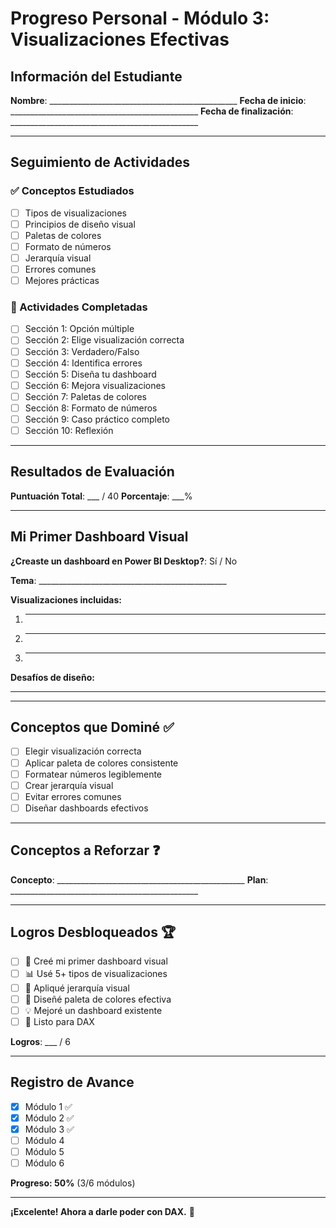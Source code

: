 # Progreso Personal - Módulo 3: Visualizaciones Efectivas

## Información del Estudiante

**Nombre**: _______________________________________________
**Fecha de inicio**: _______________________________________________
**Fecha de finalización**: _______________________________________________

---

## Seguimiento de Actividades

### ✅ Conceptos Estudiados
- [ ] Tipos de visualizaciones
- [ ] Principios de diseño visual
- [ ] Paletas de colores
- [ ] Formato de números
- [ ] Jerarquía visual
- [ ] Errores comunes
- [ ] Mejores prácticas

### 🎯 Actividades Completadas
- [ ] Sección 1: Opción múltiple
- [ ] Sección 2: Elige visualización correcta
- [ ] Sección 3: Verdadero/Falso
- [ ] Sección 4: Identifica errores
- [ ] Sección 5: Diseña tu dashboard
- [ ] Sección 6: Mejora visualizaciones
- [ ] Sección 7: Paletas de colores
- [ ] Sección 8: Formato de números
- [ ] Sección 9: Caso práctico completo
- [ ] Sección 10: Reflexión

---

## Resultados de Evaluación

**Puntuación Total**: ___ / 40
**Porcentaje**: ___%

---

## Mi Primer Dashboard Visual

**¿Creaste un dashboard en Power BI Desktop?**: Sí / No

**Tema**: _______________________________________________

**Visualizaciones incluidas:**
1. _______________________________________________
2. _______________________________________________
3. _______________________________________________

**Desafíos de diseño:**
_______________________________________________

---

## Conceptos que Dominé ✅
- [ ] Elegir visualización correcta
- [ ] Aplicar paleta de colores consistente
- [ ] Formatear números legiblemente
- [ ] Crear jerarquía visual
- [ ] Evitar errores comunes
- [ ] Diseñar dashboards efectivos

---

## Conceptos a Reforzar ❓

**Concepto**: _______________________________________________
**Plan**: _______________________________________________

---

## Logros Desbloqueados 🏆
- [ ] 🎨 Creé mi primer dashboard visual
- [ ] 📊 Usé 5+ tipos de visualizaciones
- [ ] 🎯 Apliqué jerarquía visual
- [ ] 🌈 Diseñé paleta de colores efectiva
- [ ] 💡 Mejoré un dashboard existente
- [ ] 🚀 Listo para DAX

**Logros**: ___ / 6

---

## Registro de Avance

- [x] Módulo 1 ✅
- [x] Módulo 2 ✅
- [x] Módulo 3 ✅
- [ ] Módulo 4
- [ ] Módulo 5
- [ ] Módulo 6

**Progreso: 50%** (3/6 módulos)

---

**¡Excelente! Ahora a darle poder con DAX.** 🚀
